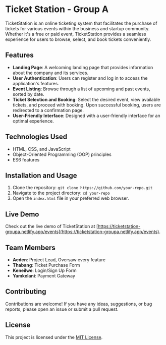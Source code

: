 # Ticket Station - Group A

TicketStation is an online ticketing system that facilitates the purchase of tickets for various events within the business and startup community. Whether it's a free or paid event, TicketStation provides a seamless experience for users to browse, select, and book tickets conveniently.

## Features

- **Landing Page**: A welcoming landing page that provides information about the company and its services.
- **User Authentication**: Users can register and log in to access the application's features.
- **Event Listing**: Browse through a list of upcoming and past events, sorted by date.
- **Ticket Selection and Booking**: Select the desired event, view available tickets, and proceed with booking. Upon successful booking, users are redirected to a confirmation page.
- **User-Friendly Interface**: Designed with a user-friendly interface for an optimal experience.

## Technologies Used

- HTML, CSS, and JavaScript
- Object-Oriented Programming (OOP) principles
- ES6 features

## Installation and Usage

1. Clone the repository: `git clone https://github.com/your-repo.git`
2. Navigate to the project directory: `cd your-repo`
3. Open the `index.html` file in your preferred web browser.

## Live Demo

Check out the live demo of TicketStation at [https://ticketstation-groupa.netlify.app/events](https://ticketstation-groupa.netlify.app/events).

## Team Members

- **Aeden**: Project Lead, Oversaw every feature
- **Thabang**: Ticket Purchase Form
- **Keneilwe**: Login/Sign Up Form
- **Yamkelani**: Payment Gateway

## Contributing

Contributions are welcome! If you have any ideas, suggestions, or bug reports, please open an issue or submit a pull request.

## License

This project is licensed under the [MIT License](LICENSE).
